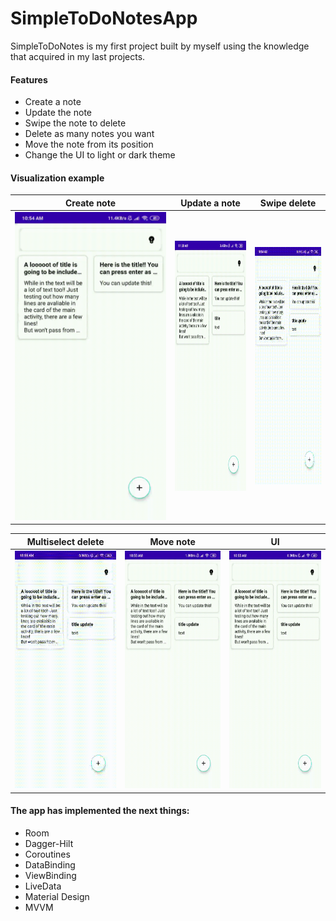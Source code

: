 # SimpleToDoNotesApp
SimpleToDoNotes is my first project built by myself using the knowledge that acquired in my last projects.

#### Features 
* Create a note
* Update the note
* Swipe the note to delete
* Delete as many notes you want
* Move the note from its position
* Change the UI to light or dark theme



#### Visualization example

| Create note  | Update a note | Swipe delete  
|---|---|---|
| <img src="demo/create.gif"/>  |  <img src="demo/update.gif" width="200" height="400"/> |  <img src="demo/swipe.gif" width="190" height="380"/> |



| Multiselect delete  | Move note  |  UI |
|---|---|---|
| <img src="demo/multiselect.gif" width="190" height="380"/>  |<img src="demo/move.gif" width="190" height="380"/>  |<img src="demo/UI.gif" width="190" height="380"/>  |

#### The app has implemented the next things:
* Room
* Dagger-Hilt
* Coroutines
* DataBinding
* ViewBinding
* LiveData
* Material Design
* MVVM


